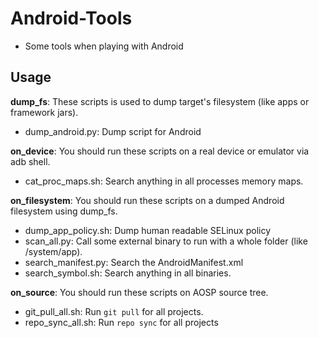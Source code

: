 # Android-Tools
- Some tools when playing with Android

## Usage 
**dump_fs**: These scripts is used to dump target's filesystem (like apps or framework jars).
* dump_android.py: Dump script for Android

**on_device**: You should run these scripts on a real device or emulator via adb shell.
* cat_proc_maps.sh: Search anything in all processes memory maps.

**on_filesystem**: You should run these scripts on a dumped Android filesystem using dump_fs.
* dump_app_policy.sh: Dump human readable SELinux policy
* scan_all.py: Call some external binary to run with a whole folder (like /system/app).
* search_manifest.py: Search the AndroidManifest.xml
* search_symbol.sh: Search anything in all binaries.

**on_source**: You should run these scripts on AOSP source tree.
* git_pull_all.sh: Run `git pull` for all projects.
* repo_sync_all.sh: Run `repo sync` for all projects
